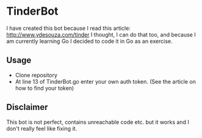 # TinderBot

I have created this bot because I read this article: http://www.ydesouza.com/tinder
I thought, I can do that too, and because I am currently learning Go I decided to code it in Go as an exercise.

## Usage
* Clone repository
* At line 13 of TinderBot.go enter your own auth token. (See the article on how to find your token)

## Disclaimer
This bot is not perfect, contains unreachable code etc. but it works and I don't really feel like fixing it.
